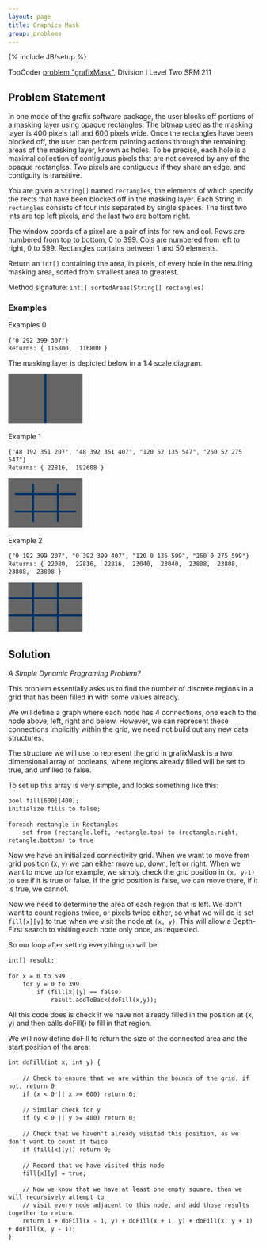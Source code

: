 ```yaml
---
layout: page
title: Graphics Mask
group: problems
---
```

{% include JB/setup %}

TopCoder [problem "grafixMask"](http://topcoder.bgcoder.com/print.php?id=677), Division I Level Two SRM 211 

## Problem Statement
        
In one mode of the grafix software package, the user blocks off portions of a masking layer using opaque rectangles. The bitmap used as the masking layer is 400 pixels tall and 600 pixels wide. Once the rectangles have been blocked off, the user can perform painting actions through the remaining areas of the masking layer, known as holes. To be precise, each hole is a maximal collection of contiguous pixels that are not covered by any of the opaque rectangles. Two pixels are contiguous if they share an edge, and contiguity is transitive.

You are given a `String[]` named `rectangles`, the elements of which specify the rects that have been blocked off in the masking layer. Each String in `rectangles` consists of four ints separated by single spaces. The first two ints are top left pixels, and the last two are bottom right. 

The window coords of a pixel are a pair of ints for row and col. Rows are numbered from top to bottom, 0 to 399. Cols are numbered from left to right, 0 to 599.  Rectangles contains between 1 and 50 elements.

Return an `int[]` containing the area, in pixels, of every hole in the resulting masking area, sorted from smallest area to greatest.
 
Method signature:  `int[] sortedAreas(String[] rectangles)`

### Examples
 
Examples 0
        
    {"0 292 399 307"}
    Returns: { 116800,  116800 }

The masking layer is depicted below in a 1:4 scale diagram.

![diag1](/img/grafixMask_diagram_1.png)

Example 1  
        
    {"48 192 351 207", "48 392 351 407", "120 52 135 547", "260 52 275 547"}
    Returns: { 22816,  192608 }

![diag2](/img/grafixMask_diagram_2.png)

Example 2
        
    {"0 192 399 207", "0 392 399 407", "120 0 135 599", "260 0 275 599"}
    Returns: { 22080,  22816,  22816,  23040,  23040,  23808,  23808,  23808,  23808 }

![diag3](/img/grafixMask_diagram_3.png)


## Solution

*A Simple Dynamic Programing Problem?*

This problem essentially asks us to find the number of discrete regions in a grid that has been filled in with some values already. 

We will define a graph where each node has 4 connections, one each to the node above, left, right and below. However, we can represent these connections implicitly within the grid, we need not build out any new data structures. 

The structure we will use to represent the grid in grafixMask is a two dimensional array of booleans, where regions already filled will be set to true, and unfilled to false.

To set up this array is very simple, and looks something like this:


    bool fill[600][400];
    initialize fills to false;

    foreach rectangle in Rectangles
        set from (rectangle.left, rectangle.top) to (rectangle.right, retangle.bottom) to true


Now we have an initialized connectivity grid. When we want to move from grid position (x, y) we can either move up, down, left or right. When we want to move up for example, we simply check the grid position in `(x, y-1)` to see if it is true or false. If the grid position is false, we can move there, if it is true, we cannot.

Now we need to determine the area of each region that is left. We don't want to count regions twice, or pixels twice either, so what we will do is set `fill[x][y]` to true when we visit the node at `(x, y)`. This will allow a Depth-First search to visiting each node only once, as requested. 

So our loop after setting everything up will be:

    int[] result;

    for x = 0 to 599
        for y = 0 to 399
            if (fill[x][y] == false)
                result.addToBack(doFill(x,y));

All this code does is check if we have not already filled in the position at (x, y) and then calls doFill() to fill in that region.


We will now define doFill to return the size of the connected area and the start position of the area:
    
    int doFill(int x, int y) {
        
        // Check to ensure that we are within the bounds of the grid, if not, return 0
        if (x < 0 || x >= 600) return 0;
        
        // Similar check for y
        if (y < 0 || y >= 400) return 0;
        
        // Check that we haven't already visited this position, as we don't want to count it twice
        if (fill[x][y]) return 0;

        // Record that we have visited this node
        fill[x][y] = true;

        // Now we know that we have at least one empty square, then we will recursively attempt to
        // visit every node adjacent to this node, and add those results together to return.
        return 1 + doFill(x - 1, y) + doFill(x + 1, y) + doFill(x, y + 1) + doFill(x, y - 1);
    }

